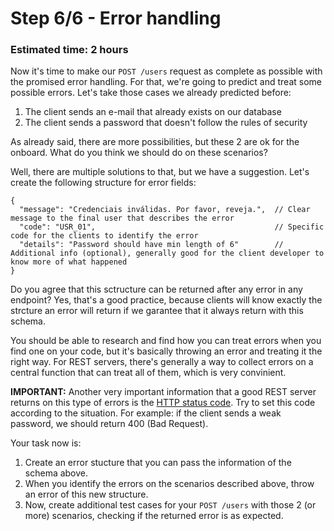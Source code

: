 # Step 6/6 - Error handling
### Estimated time: 2 hours

Now it's time to make our `POST /users` request as complete as possible with the promised error handling. For that, we're going to predict and treat some possible errors. Let's take those cases we already predicted before:

1. The client sends an e-mail that already exists on our database
1. The client sends a password that doesn't follow the rules of security

As already said, there are more possibilities, but these 2 are ok for the onboard. What do you think we should do on these scenarios?

Well, there are multiple solutions to that, but we have a suggestion. Let's create the following structure for error fields:

```jsonc
{
  "message": "Credenciais inválidas. Por favor, reveja.",  // Clear message to the final user that describes the error
  "code": "USR_01",                                        // Specific code for the clients to identify the error
  "details": "Password should have min length of 6"        // Additional info (optional), generally good for the client developer to know more of what happened
}
```

Do you agree that this sctructure can be returned after any error in any endpoint? Yes, that's a good practice, because clients will know exactly the strcture an error will return if we garantee that it always return with this schema.

You should be able to research and find how you can treat errors when you find one on your code, but it's basically throwing an error and treating it the right way. For REST servers, there's generally a way to collect errors on a central function that can treat all of them, which is very convinient.

**IMPORTANT:** Another very important information that a good REST server returns on this type of errors is the [HTTP status code](https://developer.mozilla.org/en-US/docs/Web/HTTP/Reference/Status). Try to set this code according to the situation. For example: if the client sends a weak password, we should return 400 (Bad Request).

Your task now is:

1. Create an error stucture that you can pass the information of the schema above.
1. When you identify the errors on the scenarios described above, throw an error of this new structure.
1. Now, create additional test cases for your `POST /users` with those 2 (or more) scenarios, checking if the returned error is as expected.
